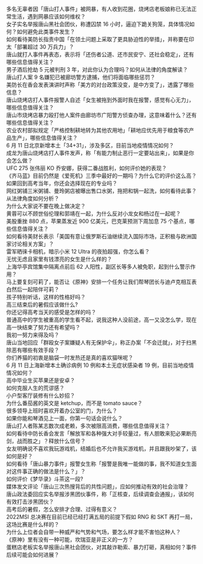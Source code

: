 多名无辜者因「唐山打人事件」被网暴，有人收到花圈，烧烤店老板娘称已无法正常生活，遇到网暴应该如何维权？  
女子实名举报唐山黑社会团伙，称遭囚禁 16 小时，逼迫下跪关狗笼，具体情况如何？如何避免此类事件发生？  
如何看待美防长指责中国「在领土问题上采取了更具胁迫性的举措」，并称要在印太「部署超过 30 万兵力」？  
唐山就打人事件再表态，表示将「还伤者公道、还市民安宁、还社会稳定」，还有哪些信息值得关注？  
男子酒后抢劫 5 元被判刑 3 年，对此你认为合理吗？如何从法律的角度解读？  
唐山打人案 9 名嫌犯已被廊坊警方逮捕，他们将面临哪些惩罚？  
美防长在香会发表演讲时声称「美方的对台政策没变，是中方变了」，透露了哪些信息？  
唐山烧烤店打人事件报警人自述「女生被拖到外面时我在报警，感觉有心无力」，哪些信息值得关注？  
唐山市烧烤店暴力殴打他人案件由廊坊市广阳警方侦查办理，这意味着什么？还有哪些信息值得关注？  
农业农村部拟规定「严格控制耕地转为其他农用地」「耕地应优先用于粮食等农产品生产」，哪些信息值得关注？  
6 月 11 日北京新增本土「34+31」，涉及多区，目前当地疫情情况如何？  
成龙为唐山烧烤店打人事件发声，称「有能力制止恶行一定要站出来」，如果是你会怎么做？  
UFC 275 张伟丽 KO 乔安娜，获得二番战胜利，如何评价她的表现？  
《齐马蓝》目前仍然是《爱死机》三季中最好的一期吗？为什么它的评价这么高？  
如果回到高考当年，你还会选择现在的专业吗？  
网红粥铺三米粥铺、曼玲粥店被曝出售口水粥，拖把和锅一起洗，如何看待此事？从法律角度如何分析？  
为什么大家说不要在晚上做决定？  
黄蓉可以不顾世俗伦理和郭靖在一起，为什么反对小龙女和杨过在一起呢？  
美股重挫 880 点，苹果蒸发近 900 亿美元，巴克莱预测下周加息 75 个基点，哪些信息值得关注？  
如何看待美财长表示「美国有意让俄罗斯石油继续流入国际市场，正积极与欧洲国家讨论相关方案」？  
雷军晒徕卡相机，暗示小米  12 Ultra  的夜拍超强，你怎么看？  
无忧无虑且家里有钱漂亮的女生是什么样的？  
上海华亭宾馆集中隔离点前后 62 人阳性，副区长等多人被免职，起到什么警示作用？  
马上要复刻可莉了，能否让《原神》安排一个任务让我们帮琴团长与迪卢克相互表白然后一起陪伴可莉？  
孩子特别听话，这样的性格好吗？  
高三结束后的暑假应该做什么?  
你还记得高考当天的感受是怎样的吗？  
普通高中的学生被重高的学生看不起，说我这种人没前途，高一又没怎么学，现在高一快结束了努力还有希望吗？  
我初一努力来得及吗？  
唐山当地回应「群殴女子案嫌疑人有无保护伞」，称正办案「不会迁就」，对于扫黑除恶有哪些有效手段？  
你们养猫的初衷是脑袋一时发热还是真的喜欢猫咪呢？  
6 月 11 日上海新增本土确诊病例 10 例和本土无症状感染者 19 例，目前当地疫情情况如何？  
高中毕业生买苹果还是安卓？  
如何克服人生的荒谬感？  
小户型客厅装修有什么妙招？  
为什么番茄酱的英文是 ketchup，而不是 tomato sauce？  
很多领导上班时喜欢开着办公室的门，为什么？  
如果你能和琴酒见上一面，你第一句话会说什么？  
唐山打人者陈某志数次成老赖，多次被限高消费，哪些信息值得关注？  
如何看待中防长香会发言「解放军和各种强大对手较量过，有人胆敢来犯必果断亮剑，战而胜之」？释放什么信号？  
女友明确说不喜欢我玩游戏机，结婚后也不允许我买游戏机，并且跟我吵架了，该如何是好？  
如何看待「唐山暴力事件」报警女生称「报警是我唯一能做的事，我不知道女生面对这件事正确的做法是什么？」？  
如何评价《梦华录》斗茶这一段?  
媒体发文评论「唐山三次热搜背后的共性问题」，应如何推动有效的社会治理？  
唐山政法委回应实名举报涉黑团伙事件，称「正核查，后续调查会通报」，该如何有效打击涉黑团伙？  
高考后的暑假，怎么安排才合理、过得有意义？  
2022MSI 总决赛在目前已经已经打满五局的前提下假如 RNG 和 SKT 再打一局，这场比赛是什么样的？  
为什么上位者会自带一种威严和气势和气场，要怎么样才能不害怕这种人？  
《原神》里有没有一种可能，坎瑞亚是非正义的一方？  
蛋糕店老板实名举报唐山黑社会团伙，对其敲诈勒索、暴力打砸，真相如何？事件后续可能会如何进展？  
